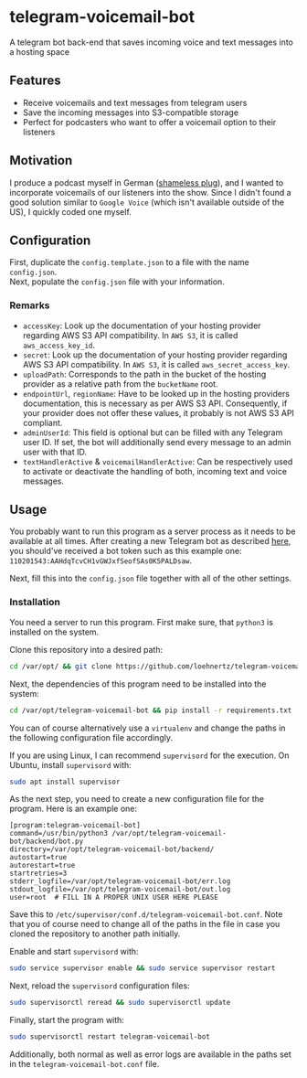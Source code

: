 # telegram-voicemail-bot
A telegram bot back-end that saves incoming voice and text messages into a hosting space


## Features

- Receive voicemails and text messages from telegram users
- Save the incoming messages into S3-compatible storage
- Perfect for podcasters who want to offer a voicemail option to their listeners


## Motivation

I produce a podcast myself in German ([shameless plug][podcast-as-a-service]),
and I wanted to incorporate voicemails of our listeners into the show.
Since I didn't found a good solution similar to `Google Voice` (which isn't available outside of the US),
I quickly coded one myself.


## Configuration

First, duplicate the `config.template.json` to a file with the name `config.json`.    
Next, populate the `config.json` file with your information.

### Remarks

- `accessKey`: Look up the documentation of your hosting provider regarding AWS S3 API compatibility.
  In `AWS S3`, it is called `aws_access_key_id`.
- `secret`: Look up the documentation of your hosting provider regarding AWS S3 API compatibility.
  In `AWS S3`, it is called `aws_secret_access_key`.
- `uploadPath`: Corresponds to the path in the bucket of the hosting provider
  as a relative path from the `bucketName` root.
- `endpointUrl`, `regionName`: Have to be looked up in the hosting providers documentation, this is necessary
  as per AWS S3 API. Consequently, if your provider does not offer these values, it probably is not AWS S3 API compliant.
- `adminUserId`: This field is optional but can be filled with any Telegram user ID. If set, the bot will
  additionally send every message to an admin user with that ID.
- `textHandlerActive` & `voicemailHandlerActive`: Can be respectively used to activate or deactivate the handling
  of both, incoming text and voice messages.


## Usage

You probably want to run this program as a server process as it needs to be available at all times.
After creating a new Telegram bot as described [here][botfather], you should've received a bot token
such as this example one: `110201543:AAHdqTcvCH1vGWJxfSeofSAs0K5PALDsaw`.

Next, fill this into the `config.json` file together with all of the other settings.

### Installation

You need a server to run this program. First make sure, that `python3` is installed on the system.

Clone this repository into a desired path:
```sh
cd /var/opt/ && git clone https://github.com/loehnertz/telegram-voicemail-bot.git
```

Next, the dependencies of this program need to be installed into the system:
```sh
cd /var/opt/telegram-voicemail-bot && pip install -r requirements.txt
```
You can of course alternatively use a `virtualenv` and change the paths in the following configuration file accordingly.

If you are using Linux, I can recommend `supervisord` for the execution.
On Ubuntu, install `supervisord` with:
```sh
sudo apt install supervisor
```

As the next step, you need to create a new configuration file for the program. Here is an example one:
```
[program:telegram-voicemail-bot]
command=/usr/bin/python3 /var/opt/telegram-voicemail-bot/backend/bot.py
directory=/var/opt/telegram-voicemail-bot/backend/
autostart=true
autorestart=true
startretries=3
stderr_logfile=/var/opt/telegram-voicemail-bot/err.log
stdout_logfile=/var/opt/telegram-voicemail-bot/out.log
user=root  # FILL IN A PROPER UNIX USER HERE PLEASE
```
Save this to `/etc/supervisor/conf.d/telegram-voicemail-bot.conf`. Note that you of course need to change
all of the paths in the file in case you cloned the repository to another path initially.

Enable and start `supervisord` with:
```sh
sudo service supervisor enable && sudo service supervisor restart
```

Next, reload the `supervisord` configuration files:
```sh
sudo supervisorctl reread && sudo supervisorctl update
```

Finally, start the program with:
```sh
sudo supervisorctl restart telegram-voicemail-bot
```

Additionally, both normal as well as error logs are available in the paths set in the `telegram-voicemail-bot.conf` file.


[botfather]: https://core.telegram.org/bots#6-botfather
[podcast-as-a-service]: https://podcast-as-a-service.fm
